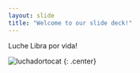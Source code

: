 ```yaml
---
layout: slide
title: "Welcome to our slide deck!"
---
```


Luche Libra por vida!

![luchadortocat](https://octodex.github.com/images/luchadortocat.png)
{: .center}
